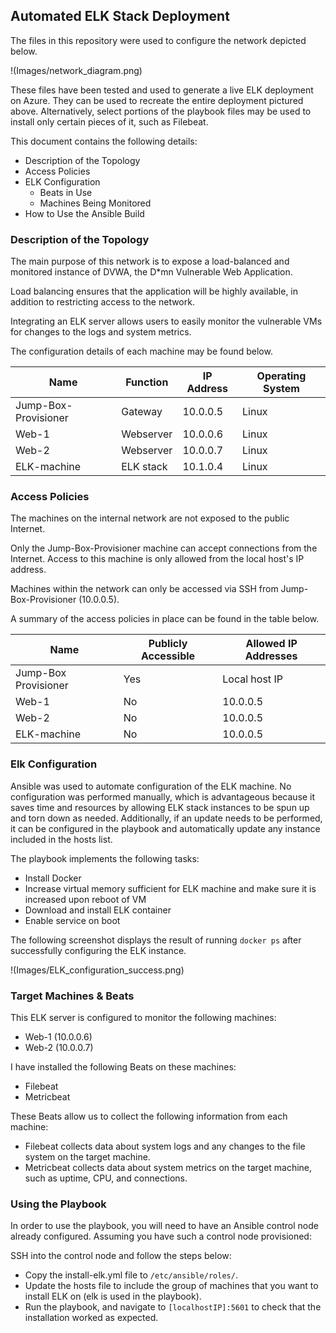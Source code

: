 ## Automated ELK Stack Deployment

The files in this repository were used to configure the network depicted below.

!(Images/network_diagram.png)

These files have been tested and used to generate a live ELK deployment on Azure. They can be used to recreate the entire deployment pictured above. Alternatively, select portions of the playbook files may be used to install only certain pieces of it, such as Filebeat.


This document contains the following details:
- Description of the Topology
- Access Policies
- ELK Configuration
  - Beats in Use
  - Machines Being Monitored
- How to Use the Ansible Build


### Description of the Topology

The main purpose of this network is to expose a load-balanced and monitored instance of DVWA, the D*mn Vulnerable Web Application.

Load balancing ensures that the application will be highly available, in addition to restricting access to the network.

Integrating an ELK server allows users to easily monitor the vulnerable VMs for changes to the logs and system metrics.


The configuration details of each machine may be found below.

| Name                 | Function  | IP Address | Operating System |
|----------------------|-----------|------------|------------------|
| Jump-Box-Provisioner | Gateway   | 10.0.0.5   | Linux            |
| Web-1                | Webserver | 10.0.0.6   | Linux            |
| Web-2                | Webserver | 10.0.0.7   | Linux            |
| ELK-machine          | ELK stack | 10.1.0.4   | Linux            |


### Access Policies

The machines on the internal network are not exposed to the public Internet. 

Only the Jump-Box-Provisioner machine can accept connections from the Internet. Access to this machine is only allowed from the local host's IP address.

Machines within the network can only be accessed via SSH from Jump-Box-Provisioner (10.0.0.5).

A summary of the access policies in place can be found in the table below.

| Name                 | Publicly Accessible | Allowed IP Addresses |
|----------------------|---------------------|----------------------|
| Jump-Box Provisioner | Yes                 | Local host IP        |
| Web-1                | No                  | 10.0.0.5             |
| Web-2                | No                  | 10.0.0.5             |
| ELK-machine          | No                  | 10.0.0.5             |

### Elk Configuration

Ansible was used to automate configuration of the ELK machine. No configuration was performed manually, which is advantageous because it saves time and resources by allowing ELK stack instances to be spun up and torn down as needed. Additionally, if an update needs to be performed, it can be configured in the playbook and automatically update any instance included in the hosts list.

The playbook implements the following tasks:
- Install Docker
- Increase virtual memory sufficient for ELK machine and make sure it is increased upon reboot of VM
- Download and install ELK container
- Enable service on boot

The following screenshot displays the result of running `docker ps` after successfully configuring the ELK instance.

!(Images/ELK_configuration_success.png)

### Target Machines & Beats
This ELK server is configured to monitor the following machines:
- Web-1 (10.0.0.6)
- Web-2 (10.0.0.7)

I have installed the following Beats on these machines:
- Filebeat
- Metricbeat

These Beats allow us to collect the following information from each machine:
- Filebeat collects data about system logs and any changes to the file system on the target machine. 
- Metricbeat collects data about system metrics on the target machine, such as uptime, CPU, and connections.


### Using the Playbook
In order to use the playbook, you will need to have an Ansible control node already configured. Assuming you have such a control node provisioned: 

SSH into the control node and follow the steps below:
- Copy the install-elk.yml file to `/etc/ansible/roles/`.
- Update the hosts file to include the group of machines that you want to install ELK on (elk is used in the playbook).
- Run the playbook, and navigate to `[localhostIP]:5601` to check that the installation worked as expected.
